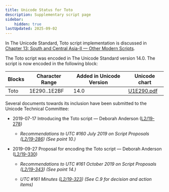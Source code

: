 ```yaml
---
title: Unicode Status for Toto
description: Supplementary script page
sidebar:
    hidden: true
lastUpdated: 2025-09-02
---
```


In The Unicode Standard, Toto script implementation is discussed in [Chapter 13: South and Central Asia-II — Other Modern Scripts](https://www.unicode.org/versions/latest/core-spec/chapter-13/#G50178).

[comment]: # (end of intro)

[comment]: # (start of blocks)

The Toto script was encoded in The Unicode Standard version 14.0. The script is now encoded in the following block:

| Blocks | Character Range | Added in Unicode Version | Unicode chart |
| ------ | --------------- | ------------------------ | ------------- |
| Toto  | 1E290..1E2BF | 14.0 | [U1E290.pdf](http://www.unicode.org/charts/PDF/U1E290.pdf) |

[comment]: # (end of blocks)

[comment]: # (start of chars)



[comment]: # (end of chars)

[comment]: # (start of rest)

Several documents towards its inclusion have been submitted to the Unicode Technical Committee:

- 2019-07-17 Introducing the Toto script — Deborah Anderson ([L2/19-278](http://www.unicode.org/cgi-bin/GetMatchingDocs.pl?L2/19-278))

  - _Recommendations to UTC #160 July 2019 on Script Proposals ([L2/19-286](https://www.unicode.org/L2/L2019/19286-script-recs.pdf)) (See point 10.)_

- 2019-09-27 Proposal for encoding the Toto script — Deborah Anderson ([L2/19-330](http://www.unicode.org/cgi-bin/GetMatchingDocs.pl?L2/19-330))

  - _Recommendations to UTC #161 October 2019 on Script Proposals ([L2/19-343](http://www.unicode.org/L2/L2019/19343-script-adhoc-recs.pdf)) (See point 14.)_

  - _UTC #161 Minutes ([L2/19-323](https://www.unicode.org/L2/L2019/19323.htm)) (See C.9 for decision and action items)_
